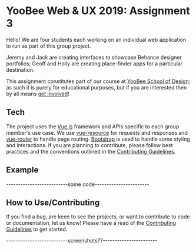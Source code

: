 # YooBee Web & UX 2019: Assignment 3

Hello! We are four students each working on an individual web application to run as part of this group project. 

Jeremy and Jack are creating interfaces to showcase Behance designer portfolios; Geoff and Holly are creating place-finder apps for a particular destination.

This assignment constitutes part of our course at [YooBee School of Design](https://www.yoobee.ac.nz/); as such it is purely for educational purposes, but if you are interested then by all means [get involved](https://github.com/sargimo/Assignment-3-take-2/blob/dev/CONTRIBUTING.md)!

## Tech
The project uses the [Vue.js](https://vuejs.org/v2/guide/) framework and APIs specific to each group member's use case. 
We use [vue-resource](https://www.npmjs.com/package/vue-resource) for requests and responses and [vue-router](https://www.npmjs.com/package/vue-router) to handle page routing.
[Bootstrap](https://getbootstrap.com/) is used to handle some styling and interactions.
If you are planning to contribute, please follow best practices and the conventions outlined in the [Contributing Guidelines](https://github.com/sargimo/Assignment-3-take-2/blob/dev/CONTRIBUTING.md).

## Example
--------------------------some code-----------------------

## How to Use/Contributing
If you find a bug, are keen to see the projects, or want to contribute to code or documentation, let us know!
Please have a read of the [Contributing Guidelines](https://github.com/sargimo/Assignment-3-take-2/blob/dev/CONTRIBUTING.md) to get started.


--------------------------screenshots??-----------------------